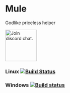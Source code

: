 # Mule
Godlike priceless helper

<a target="_blank" href="https://discord.gg/kQVvHQg">
  <img src="https://discordapp.com/assets/bb408e0343ddedc0967f246f7e89cebf.svg" alt="Join discord chat." width="100">
</a>

### Linux   [![Build Status](https://travis-ci.org/Godlike/Mule.svg?branch=master)](https://travis-ci.org/Godlike/Mule)

### Windows [![Build status](https://ci.appveyor.com/api/projects/status/911fb5jf8f4lf1jg?svg=true)](https://ci.appveyor.com/project/Warezovvv/mule)
